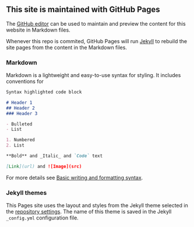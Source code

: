 ## This site is maintained with GitHub Pages

The [GitHub editor](https://github.com/matrix-cms-community/matrix-cms-community.github.io/edit/main/README.md) can be used to maintain and preview the content for this website in Markdown files.

Whenever this repo is commited, GitHub Pages will run [Jekyll](https://jekyllrb.com/) to rebuild the site pages from the content in the Markdown files.

### Markdown

Markdown is a lightweight and easy-to-use syntax for styling. It includes conventions for

```markdown
Syntax highlighted code block

# Header 1
## Header 2
### Header 3

- Bulleted
- List

1. Numbered
2. List

**Bold** and _Italic_ and `Code` text

[Link](url) and ![Image](src)
```

For more details see [Basic writing and formatting syntax](https://docs.github.com/en/github/writing-on-github/getting-started-with-writing-and-formatting-on-github/basic-writing-and-formatting-syntax).

### Jekyll themes

This Pages site uses the layout and styles from the Jekyll theme selected in the [repository settings](https://github.com/matrix-cms-community/matrix-cms-community.github.io/settings/pages). The name of this theme is saved in the Jekyll `_config.yml` configuration file.
